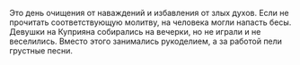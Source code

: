 Это день очищения от наваждений и избавления от злых духов. Если не прочитать соответствующую молитву, на человека могли напасть бесы.
Девушки на Куприяна собирались на вечерки, но не играли и не веселились. Вместо этого занимались рукоделием, а за работой пели грустные песни.
